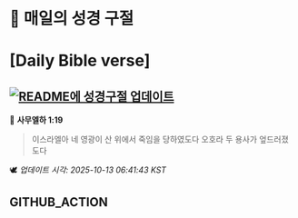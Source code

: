 # 🙏 매일의 성경 구절
# [Daily Bible verse]
## [![README에 성경구절 업데이트](https://github.com/DONGSUKA/first_test/actions/workflows/update-readme-bible.yml/badge.svg)](https://github.com/DONGSUKA/first_test/actions/workflows/update-readme-bible.yml)
<!-- START_BIBLE_VERSE -->
📖 **사무엘하 1:19**
> 이스라엘아 네 영광이 산 위에서 죽임을 당하였도다 오호라 두 용사가 엎드러졌도다

🕊️ _업데이트 시각: 2025-10-13 06:41:43 KST_
  <!-- END_BIBLE_VERSE -->
## GITHUB_ACTION
